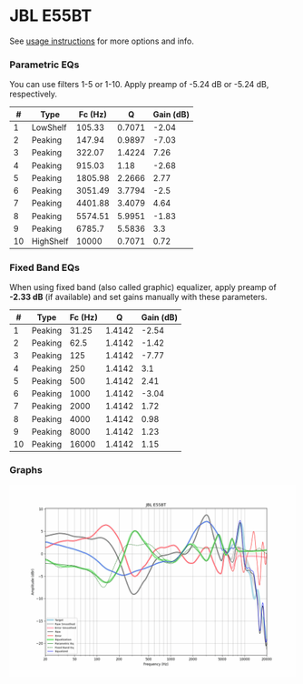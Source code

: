 # JBL E55BT
See [usage instructions](https://github.com/jaakkopasanen/AutoEq#usage) for more options and info.

### Parametric EQs
You can use filters 1-5 or 1-10. Apply preamp of -5.24 dB or -5.24 dB, respectively.

|   # | Type      |   Fc (Hz) |      Q |   Gain (dB) |
|-----|-----------|-----------|--------|-------------|
|   1 | LowShelf  |    105.33 | 0.7071 |       -2.04 |
|   2 | Peaking   |    147.94 | 0.9897 |       -7.03 |
|   3 | Peaking   |    322.07 | 1.4224 |        7.26 |
|   4 | Peaking   |    915.03 | 1.18   |       -2.68 |
|   5 | Peaking   |   1805.98 | 2.2666 |        2.77 |
|   6 | Peaking   |   3051.49 | 3.7794 |       -2.5  |
|   7 | Peaking   |   4401.88 | 3.4079 |        4.64 |
|   8 | Peaking   |   5574.51 | 5.9951 |       -1.83 |
|   9 | Peaking   |   6785.7  | 5.5836 |        3.3  |
|  10 | HighShelf |  10000    | 0.7071 |        0.72 |

### Fixed Band EQs
When using fixed band (also called graphic) equalizer, apply preamp of **-2.33 dB** (if available) and set gains manually with these parameters.

|   # | Type    |   Fc (Hz) |      Q |   Gain (dB) |
|-----|---------|-----------|--------|-------------|
|   1 | Peaking |     31.25 | 1.4142 |       -2.54 |
|   2 | Peaking |     62.5  | 1.4142 |       -1.42 |
|   3 | Peaking |    125    | 1.4142 |       -7.77 |
|   4 | Peaking |    250    | 1.4142 |        3.1  |
|   5 | Peaking |    500    | 1.4142 |        2.41 |
|   6 | Peaking |   1000    | 1.4142 |       -3.04 |
|   7 | Peaking |   2000    | 1.4142 |        1.72 |
|   8 | Peaking |   4000    | 1.4142 |        0.98 |
|   9 | Peaking |   8000    | 1.4142 |        1.23 |
|  10 | Peaking |  16000    | 1.4142 |        1.15 |

### Graphs
![](./JBL%20E55BT.png)

